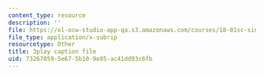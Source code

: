 ```yaml
---
content_type: resource
description: ''
file: https://ol-ocw-studio-app-qa.s3.amazonaws.com/courses/18-01sc-single-variable-calculus-fall-2010/732670595e675b109e85ac41dd93c6fb_CXKoCMVqM9s.vtt
file_type: application/x-subrip
resourcetype: Other
title: 3play caption file
uid: 73267059-5e67-5b10-9e85-ac41dd93c6fb
---
```

